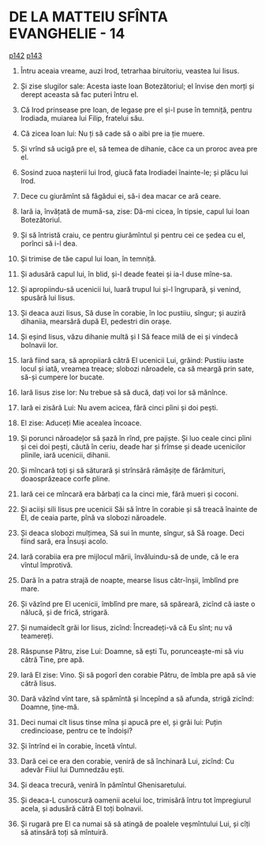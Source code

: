 # DE LA MATTEIU SFÎNTA EVANGHELIE - 14
[p142](src/p142.jpg) [p143](src/p143.jpg)
<!-- CAP. 14 1. Cugetul lui Irod de Hristos. 3. Ioan pentru ce e prins. 10. Și după aceaia-i tăe capul. 13; 20. Să dă în laturi. 18. De ceale cinci pîini. 23. Hristos Să roagă. 24. Apostolii învăluiți de unde. 27. Credința. 30. Petru să afunda. 35. Marginile veșmîntului. -->

1. Întru aceaia vreame, auzi Irod, tetrarhaa biruitoriu, veastea lui Iisus.

2. Și zise slugilor sale: Acesta iaste Ioan Botezătoriul; el învise den morți și derept aceasta să fac puteri întru el.

3. Că Irod prinsease pre Ioan, de legase pre el și-l puse în temniță, pentru Irodiada, muiarea lui Filip, fratelui său.

4. Că zicea Ioan lui: Nu ți să cade să o aibi pre ia ție muere.

5. Și vrînd să ucigă pre el, să temea de dihanie, căce ca un proroc avea pre el.

6. Sosind zuoa nașterii lui Irod, giucă fata Irodiadei înainte-le; și plăcu lui Irod.

7. Dece cu giurămînt să făgădui ei, să-i dea macar ce ară ceare.

8. Iară ia, învățată de mumă-sa, zise: Dă-mi cicea, în tipsie, capul lui Ioan Botezătoriul.

9. Și să întristă craiu, ce pentru giurămîntul și pentru cei ce ședea cu el, porînci să i-l dea.

10. Și trimise de tăe capul lui Ioan, în temniță.

11. Și adusără capul lui, în blid, și-l deade featei și ia-l duse mîne-sa.

12. Și apropiindu-să ucenicii lui, luară trupul lui și-l îngrupară, și venind, spusără lui Iisus.

13. Și deaca auzi Iisus, Să duse în corabie, în loc pustiiu, sîngur; și auziră dihaniia, mearsără după El, pedestri din orașe.

14. Și eșind Iisus, văzu dihanie multă și I Să feace milă de ei și vindecă bolnavii lor.

15. Iară fiind sara, să apropiiară cătră El ucenicii Lui, grăind: Pustiiu iaste locul și iată, vreamea treace; slobozi năroadele, ca să meargă prin sate, să-și cumpere lor bucate.

16. Iară Iisus zise lor: Nu trebue să să ducă, dați voi lor să mănînce.

17. Iară ei zisără Lui: Nu avem acicea, fără cinci pîini și doi pești.

18. El zise: Aduceți Mie acealea încoace.

19. Și porunci năroadeļor să șază în rînd, pre pajiște. Și luo ceale cinci pîini și cei doi pești, căută în ceriu, deade har și frîmse și deade ucenicilor pîinile, iară ucenicii, dihanii.

20. Și mîncară toți și să săturară și strînsără rămășițe de fărămituri, doaosprăzeace corfe pline.

21. Iară cei ce mîncară era bărbați ca la cinci mie, fără mueri și coconi.

22. Și aciiși sili Iisus pre ucenicii Săi să între în corabie și să treacă înainte de El, de ceaia parte, pînă va slobozi năroadele.

23. Și deaca slobozi mulțimea, Să sui în munte, sîngur, să Să roage. Deci fiind sară, era Însuși acolo.

24. Iară corabiia era pre mijlocul mării, învăluindu-să de unde, că le era vîntul împrotivă.

25. Dară în a patra strajă de noapte, mearse Iisus cătr-înșii, îmblînd pre mare.

26. Și văzînd pre El ucenicii, îmblînd pre mare, să spăreară, zicînd că iaste o nălucă, și de frică, strigară.

27. Și numaidecît grăi lor Iisus, zicînd: Încreadeți-vă că Eu sînt; nu vă teamereți.

28. Răspunse Pătru, zise Lui: Doamne, să ești Tu, porunceaște-mi să viu cătră Tine, pre apă.

29. Iară El zise: Vino. Și să pogorî den corabie Pătru, de îmbla pre apă să vie cătră Iisus.

30. Dară văzînd vînt tare, să spămîntă și începînd a să afunda, strigă zicînd: Doamne, ține-mă.

31. Deci numai cît Iisus tinse mîna și apucă pre el, și grăi lui: Puțin credincioase, pentru ce te îndoiși?

32. Și întrînd ei în corabie, încetă vîntul.

33. Dară cei ce era den corabie, veniră de să închinară Lui, zicînd: Cu adevăr Fiiul lui Dumnedzău ești.

34. Și deaca trecură, veniră în pămîntul Ghenisaretului.

35. Și deaca-L cunoscură oamenii acelui loc, trimisără întru tot împregiurul acela, și adusără cătră El toți bolnavii.

36. Și rugară pre El ca numai să să atingă de poalele veșmîntului Lui, și cîți să atinsără toți să mîntuiră.
